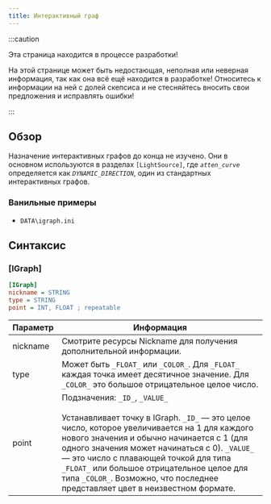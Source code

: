 ```yaml
---
title: Интерактивный граф
---
```


:::caution

Эта страница находится в процессе разработки!

На этой странице может быть недостающая, неполная или неверная информация, так как она всё ещё находится в разработке! Относитесь к информации на ней с долей скепсиса и не стесняйтесь вносить свои предложения и исправлять ошибки!

:::

## Обзор

Назначение интерактивных графов до конца не изучено. Они в основном используются в разделах `[LightSource]`, где _`atten_curve`_ определяется как _`DYNAMIC_DIRECTION`_, один из стандартных интерактивных графов.

### Ванильные примеры

- `DATA\igraph.ini`

## Синтаксис

### [IGraph]

```ini
[IGraph]
nickname = STRING
type = STRING
point = INT, FLOAT ; repeatable
```

| Параметр | Информация                                                                                                                                                                                                                                                                                                                                                                                                    |
| -------- | ------------------------------------------------------------------------------------------------------------------------------------------------------------------------------------------------------------------------------------------------------------------------------------------------------------------------------------------------------------------------------------------------------------- |
| nickname | Смотрите ресурсы Nickname для получения дополнительной информации.                                                                                                                                                                                                                                                                                                                                            |
| type     | Может быть `_FLOAT_` или `_COLOR_`. Для `_FLOAT_` каждая точка имеет десятичное значение. Для `_COLOR_` это большое отрицательное целое число.                                                                                                                                                                                                                                                                |
| point    | Подзначения: `_ID_`, `_VALUE_` <br/><br/> Устанавливает точку в IGraph. `_ID_` — это целое число, которое увеличивается на 1 для каждого нового значения и обычно начинается с 1 (для одного значения может начинаться с 0). `_VALUE_` — это число с плавающей точкой для типа `_FLOAT_` или большое отрицательное целое для типа `_COLOR_`. Возможно, что последнее представляет цвет в неизвестном формате. |
